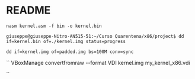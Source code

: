 # README
``
nasm kernel.asm -f bin -o kernel.bin
``

``
giuseppe@giuseppe-Nitro-AN515-51:~/Curso Quarentena/x86/project$ dd if=kernel.bin of=./kernel.img status=progress
``

``
dd if=kernel.img of=padded.img bs=100M conv=sync
``

``
VBoxManage convertfromraw --format VDI kernel.img my_kernel_x86.vdi

`` 
